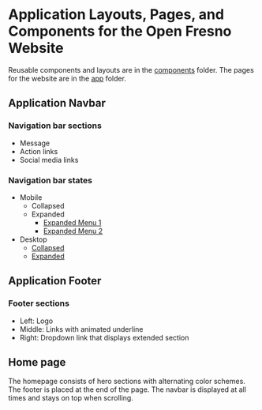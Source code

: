 # Application Layouts, Pages, and Components for the Open Fresno Website

Reusable components and layouts are in the [components](/src/components/) folder. The pages for the website are in the [app](/src/app/) folder.

## Application Navbar

### Navigation bar sections

- Message
- Action links
- Social media links

### Navigation bar states

- Mobile
  - Collapsed
  - Expanded
    - [Expanded Menu 1](/public/img/documentation/Mobile%20Navbar%20-%20Menu%201.png)
    - [Expanded Menu 2](/public/img/documentation/MN%20Expanded%20Menu%201%20and%202.png)
- Desktop
  - [Collapsed](/public/img/documentation/Navbar.png)
  - [Expanded](/public/img/documentation/Navbar%20Expanded.png)

## Application Footer

### Footer sections

- Left: Logo
- Middle: Links with animated underline
- Right: Dropdown link that displays extended section

## Home page

The homepage consists of hero sections with alternating color schemes. The footer is placed at the end of the page. The navbar is displayed at all times and stays on top when scrolling.
